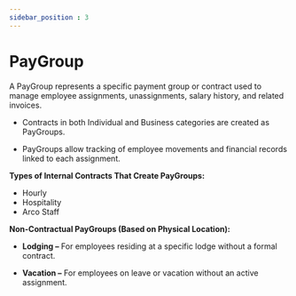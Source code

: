 ```yaml
---
sidebar_position : 3
---
```


# PayGroup

A PayGroup represents a specific payment group or contract used to manage employee assignments, unassignments, salary history, and related invoices.

  - Contracts in both Individual and Business categories are created as PayGroups.

  - PayGroups allow tracking of employee movements and financial records linked to each assignment.

**Types of Internal Contracts That Create PayGroups:**

  - Hourly
  - Hospitality
  - Arco Staff

**Non-Contractual PayGroups (Based on Physical Location):**

   - **Lodging –** For employees residing at a specific lodge without a formal contract.

  - **Vacation –** For employees on leave or vacation without an active assignment.